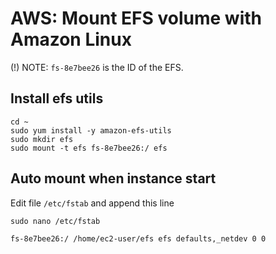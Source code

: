 # AWS: Mount EFS volume with Amazon Linux

(!) NOTE: `fs-8e7bee26` is the ID of the EFS.

## Install efs utils

```
cd ~
sudo yum install -y amazon-efs-utils
sudo mkdir efs
sudo mount -t efs fs-8e7bee26:/ efs
```

## Auto mount when instance start

Edit file `/etc/fstab` and append this line
```
sudo nano /etc/fstab
```
```
fs-8e7bee26:/ /home/ec2-user/efs efs defaults,_netdev 0 0
```
